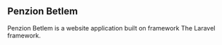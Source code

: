 ## Penzion Betlem

Penzion Betlem is a website application built on framework The Laravel framework.
